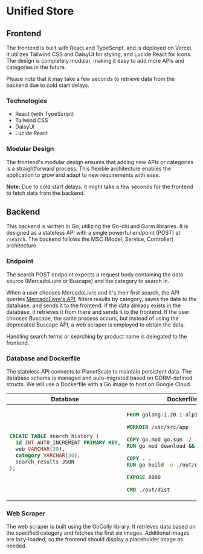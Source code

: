 # Unified Store

## Frontend

The frontend is built with React and TypeScript, and is deployed on Vercel. It utilizes Tailwind CSS and DaisyUI for styling, and Lucide React for icons. The design is completely modular, making it easy to add more APIs and categories in the future.

Please note that it may take a few seconds to retrieve data from the backend due to cold start delays.

### Technologies

- React (with TypeScript)
- Tailwind CSS
- DaisyUI
- Lucide React

### Modular Design

The frontend's modular design ensures that adding new APIs or categories is a straightforward process. This flexible architecture enables the application to grow and adapt to new requirements with ease.

**Note:** Due to cold start delays, it might take a few seconds for the frontend to fetch data from the backend.

## Backend

This backend is written in Go, utilizing the Go-chi and Gorm libraries. It is designed as a stateless API with a single powerful endpoint (POST) at `/search`. The backend follows the MSC (Model, Service, Controller) architecture.

### Endpoint

The search POST endpoint expects a request body containing the data source (MercadoLivre or Buscape) and the category to search in.

When a user chooses MercadoLivre and it's their first search, the API queries [MercadoLivre's API](https://developers.mercadolivre.com.br/pt_br/api-docs-pt-br), filters results by category, saves the data to the database, and sends it to the frontend. If the data already exists in the database, it retrieves it from there and sends it to the frontend. If the user chooses Buscape, the same process occurs, but instead of using the deprecated Buscape API, a web scraper is employed to obtain the data.

Handling search terms or searching by product name is delegated to the frontend.

### Database and Dockerfile

The stateless API connects to PlanetScale to maintain persistent data. The database schema is managed and auto-migrated based on GORM-defined structs. We will use a Dockerfile with a Go image to host on Google Cloud.

<table align="center">
<thead>
<tr>
<th>Database</th>
<th>Dockerfile</th>
</tr>
</thead>
<tbody>
<tr>
<td>

```sql
CREATE TABLE search_history (
  id INT AUTO_INCREMENT PRIMARY KEY,
  web VARCHAR(30),
  category VARCHAR(30),
  search_results JSON
);
```

</td>
<td>

```Dockerfile
FROM golang:1.20.1-alpine3.17

WORKDIR /usr/src/app

COPY go.mod go.sum ./
RUN go mod download && go mod verify

COPY . .
RUN go build -o ./out/dist .

EXPOSE 8080

CMD ./out/dist
```

</td>
</tr>
</tbody>
</table>

### Web Scraper

The web scraper is built using the GoColly library. It retrieves data based on the specified category and fetches the first six images. Additional images are lazy-loaded, so the frontend should display a placeholder image as needed.
